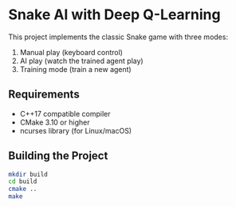 # Snake AI with Deep Q-Learning

This project implements the classic Snake game with three modes:
1. Manual play (keyboard control)
2. AI play (watch the trained agent play)
3. Training mode (train a new agent)

## Requirements

- C++17 compatible compiler
- CMake 3.10 or higher
- ncurses library (for Linux/macOS)

## Building the Project

```bash
mkdir build
cd build
cmake ..
make
